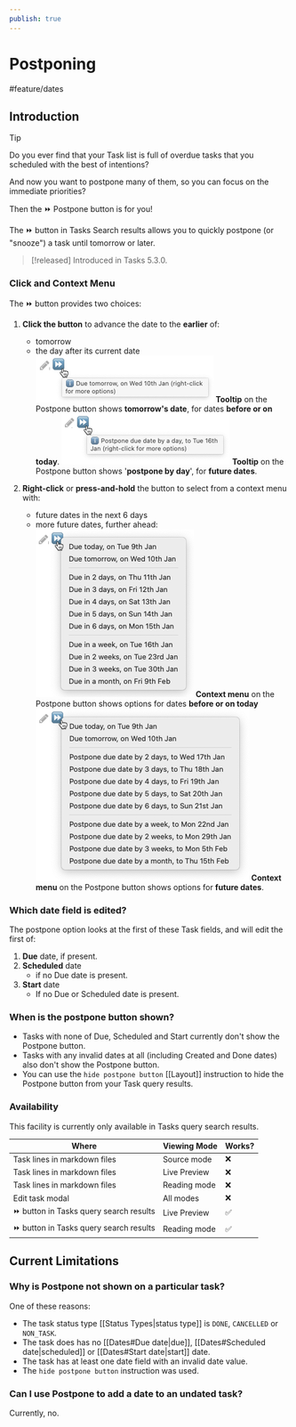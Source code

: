 ```yaml
---
publish: true
---
```


# Postponing

<span class="related-pages">#feature/dates</span>

## Introduction

> [!Tip]
> Do you ever find that your Task list is full of overdue tasks that you scheduled with the best of intentions?
>
> And now you want to postpone many of them, so you can focus on the immediate priorities?
>
> Then the ⏩ Postpone button is for you!

The ⏩ button in Tasks Search results allows you to quickly postpone (or "snooze") a task until tomorrow or later.

> [!released]
> Introduced in Tasks 5.3.0.

### Click and Context Menu

The ⏩ button provides two choices:

1. **Click the button** to advance the date to the **earlier** of:
    - tomorrow
    - the day after its current date
    ![Tooltip on the Postpone button shows tomorrow's date, for dates before or on today](../images/postpone-overdue-task-default-action.png)
    <span class="caption">**Tooltip** on the Postpone button shows **tomorrow's date**, for dates **before or on today**.</span>
    ![Tooltip on the Postpone button shows 'postpone by day', for future dates.](../images/postpone-future-task-default-action.png)
    <span class="caption">**Tooltip** on the Postpone button shows '**postpone by day**', for **future dates**.</span>

2. **Right-click** or **press-and-hold** the button to select from a context menu with:
    - future dates in the next 6 days
    - more future dates, further ahead:
    ![Context menu on the Postpone button shows options for dates before or on today](../images/postpone-overdue-task-context-menu.png)
    <span class="caption">**Context menu** on the Postpone button shows options for dates **before or on today**</span>
    ![Context menu on the Postpone button shows options for future dates.](../images/postpone-future-task-context-menu.png)
    <span class="caption">**Context menu** on the Postpone button shows options for **future dates**.</span>

### Which date field is edited?

The postpone option looks at the first of these Task fields, and will edit the first of:

1. **Due** date, if present.
1. **Scheduled** date
    - if no Due date is present.
1. **Start** date
    - If no Due or Scheduled date is present.

### When is the postpone button shown?

- Tasks with none of Due, Scheduled and Start currently don't show the Postpone button.
- Tasks with any invalid dates at all (including Created and Done dates) also don't show the Postpone button.
- You can use the `hide postpone button` [[Layout]] instruction to hide the Postpone button from your Task query results.

### Availability

This facility is currently only available in Tasks query search results.

| Where                                   | Viewing Mode | Works? |
| --------------------------------------- | ------------ | ------ |
| Task lines in markdown files            | Source mode  | ❌     |
| Task lines in markdown files            | Live Preview | ❌     |
| Task lines in markdown files            | Reading mode | ❌     |
| Edit task modal                         | All modes    | ❌     |
| ⏩ button in Tasks query search results | Live Preview | ✅     |
| ⏩ button in Tasks query search results | Reading mode | ✅     |

## Current Limitations

### Why is Postpone not shown on a particular task?

One of these reasons:

- The task status type [[Status Types|status type]] is `DONE`, `CANCELLED` or `NON_TASK`.
- The task does has no [[Dates#Due date|due]], [[Dates#Scheduled date|scheduled]] or [[Dates#Start date|start]] date.
- The task has at least one date field with an invalid date value.
- The `hide postpone button` instruction was used.

### Can I use Postpone to add a date to an undated task?

Currently, no.
